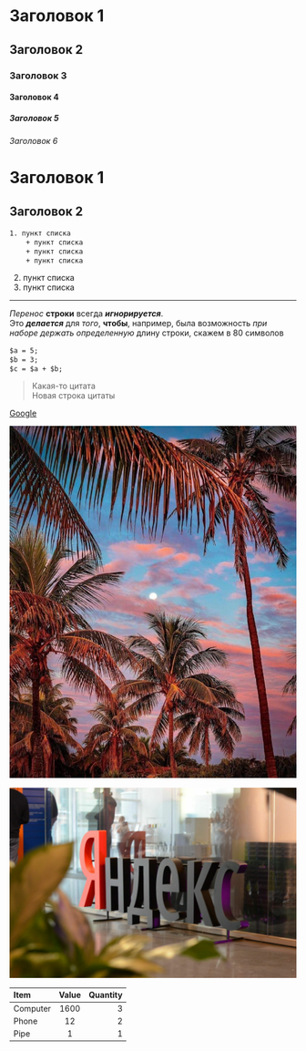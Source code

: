 # Заголовок 1

## Заголовок 2

### Заголовок 3

#### Заголовок 4

##### Заголовок 5

###### Заголовок 6

# Заголовок 1

## Заголовок 2

    1. пункт списка
    	+ пункт списка
    	+ пункт списка
    	+ пункт списка

2. пункт списка
3. пункт списка

---

_Перенос_ **строки** всегда **_игнорируется_**.  
Это **_делается_** для _того_, **чтобы**, например, была
возможность _при наборе держать определенную_ длину
строки, скажем в 80 символов

```
$a = 5;
$b = 3;
$c = $a + $b;
```

> Какая-то цитата  
> Новая строка цитаты

[Google](http://google.com)

![Айти Пальмы](img/15163.jpg)

[![Яндекс Топ](img/yandextop.jpg)](http://yandex.ru)

| Item     | Value | Quantity |
| :------- | :---: | -------: |
| Computer | 1600  |        3 |
| Phone    |  12   |        2 |
| Pipe     |   1   |        1 |
